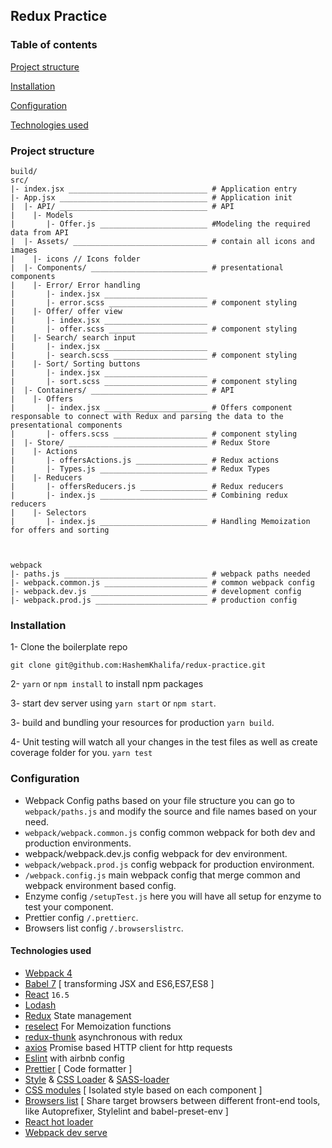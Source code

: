## Redux Practice





### Table of contents
[Project structure](#project-structure)

[Installation](#installation)

[Configuration](#configuration)

[Technologies used](#technologies-used)

### Project structure

````
build/
src/
|- index.jsx _______________________________ # Application entry 
|- App.jsx _________________________________ # Application init
|  |- API/ _________________________________ # API  
|    |- Models
|       |- Offer.js ________________________ #Modeling the required data from API
|  |- Assets/ ______________________________ # contain all icons and images
|    |- icons // Icons folder
|  |- Components/ __________________________ # presentational components
|    |- Error/ Error handling
|       |- index.jsx _______________________
|       |- error.scss ______________________ # component styling 
|    |- Offer/ offer view 
|       |- index.jsx _______________________
|       |- offer.scss ______________________ # component styling 
|    |- Search/ search input 
|       |- index.jsx _______________________
|       |- search.scss _____________________ # component styling 
|    |- Sort/ Sorting buttons
|       |- index.jsx _______________________
|       |- sort.scss _______________________ # component styling 
|  |- Containers/ __________________________ # API  
|    |- Offers
|       |- index.jsx _______________________ # Offers component responsable to connect with Redux and parsing the data to the presentational components
|       |- offers.scss _____________________ # component styling 
|  |- Store/ _______________________________ # Redux Store  
|    |- Actions
|       |- offersActions.js ________________ # Redux actions 
|       |- Types.js ________________________ # Redux Types
|    |- Reducers
|       |- offersReducers.js _______________ # Redux reducers 
|       |- index.js ________________________ # Combining redux reducers
|    |- Selectors
|       |- index.js ________________________ # Handling Memoization for offers and sorting



webpack
|- paths.js ________________________________ # webpack paths needed
|- webpack.common.js _______________________ # common webpack config
|- webpack.dev.js __________________________ # development config
|- webpack.prod.js _________________________ # production config      
````


### Installation

1- Clone the boilerplate repo

`git clone git@github.com:HashemKhalifa/redux-practice.git`

2- `yarn` or `npm install` to install npm packages

3- start dev server using `yarn start` or `npm start`.

3- build and bundling your resources for production `yarn build`.

4- Unit testing will watch all your changes in the test files as well as create coverage folder for you. 
`yarn test`


### Configuration
* Webpack Config paths based on your file structure you can go to `webpack/paths.js` and modify the source and file names based on your need.
* `webpack/webpack.common.js` config common webpack for both dev and production environments.
* webpack/webpack.dev.js config webpack for dev environment.
* `webpack/webpack.prod.js` config webpack for production environment.
* `/webpack.config.js` main webpack config that merge common and webpack environment based config.
* Enzyme config `/setupTest.js` here you will have all setup for enzyme to test your component.
* Prettier config `/.prettierc`.
* Browsers list config `/.browserslistrc`.


#### Technologies used


* [Webpack 4](https://github.com/webpack/webpack) 
* [Babel 7](https://github.com/babel/babel) [ transforming JSX and ES6,ES7,ES8 ]
* [React](https://github.com/facebook/react) `16.5`
* [Lodash](https://github.com/lodash/lodash)
* [Redux](https://github.com/reduxjs/redux) State management
* [reselect](https://github.com/reduxjs/reselect) For Memoization functions
* [redux-thunk](https://github.com/reduxjs/redux-thunk)  asynchronous with redux
* [axios](https://github.com/axios/axios) Promise based HTTP client for http requests
* [Eslint](https://github.com/eslint/eslint/) with airbnb config
* [Prettier](https://github.com/prettier/prettier) [ Code formatter ]
* [Style](https://github.com/webpack-contrib/style-loader) & [CSS Loader](https://github.com/webpack-contrib/css-loader) & [SASS-loader](https://github.com/webpack-contrib/sass-loader)
* [CSS modules](https://github.com/css-modules/css-modules) [ Isolated style based on each component ]
* [Browsers list](https://github.com/browserslist/browserslist) [ Share target browsers between different front-end tools, like Autoprefixer, Stylelint and babel-preset-env ]
* [React hot loader](https://github.com/gaearon/react-hot-loader)
* [Webpack dev serve](https://github.com/webpack/webpack-dev-server) 
